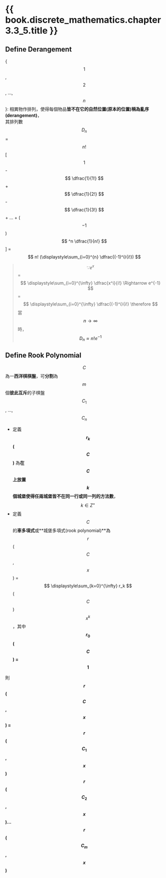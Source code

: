 # {{ book.discrete_mathematics.chapter3.3_5.title }}
<!-- toc -->

## Define Derangement
{ $$ 1 $$, $$ 2 $$, ..., $$ n $$ }: 相異物作排列，使得每個物品**皆不在它的自然位置(原本的位置)**稱為**亂序(derangement)**，  
其排列數 $$ D_n $$ = $$ n! $$[$$ 1 $$ - $$ \dfrac{1}{1!} $$ + $$ \dfrac{1}{2!} $$ - $$ \dfrac{1}{3!} $$ + ... + ($$ -1 $$)$$ ^n \dfrac{1}{n!} $$] = $$ n! (\displaystyle\sum_{i=0}^{n} \dfrac{(-1)^i}{i!}) $$
> $$ \because e^x $$ = $$ \displaystyle\sum_{i=0}^{\infty} \dfrac{x^i}{i!} \Rightarrow e^{-1} $$ = $$ \displaystyle\sum_{i=0}^{\infty} \dfrac{(-1)^i}{i!} \therefore $$ 當 **$$ n \rightarrow \infty $$** 時，**$$ D_n \approx n! e^{-1} $$**

## Define Rook Polynomial
$$ C $$ 為一**西洋棋棋盤**，可**分割**為 $$ m $$ 個**彼此互斥**的子棋盤 $$ C_1 $$, ..., $$ C_n $$
- 定義 **$$ r_k $$($$ C $$)** 為**在 $$ C $$ 上放置 $$ k $$ 個城堡使得任兩城堡皆不在同一行或同一列的方法數**，$$ k \in Z^+ $$
- 定義 $$ C $$ 的**車多項式**或**城堡多項式(rook polynomial)**為 $$ r $$($$ C $$, $$ x $$) = $$ \displaystyle\sum_{k=0}^{\infty} r_k $$($$ C $$)$$ x^k $$，其中 **$$ r_0 $$($$ C $$) = $$ 1 $$**

則 **$$ r $$($$ C $$, $$ x $$) = $$ r $$($$ C_1 $$, $$ x $$)$$ r $$($$ C_2 $$, $$ x $$)...$$ r $$($$ C_m $$, $$ x $$)**